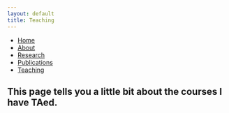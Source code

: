 ```yaml
---
layout: default
title: Teaching
---
```

<body>

<ul class="sidenav">
  <li><a href="/">Home</a></li>
  <li><a href="/about.html">About</a></li>
  <li><a href="/research.html">Research</a></li>
  <li><a href="/publications.html">Publications</a></li>
  <li><a class="active" href="#teaching">Teaching</a></li>
</ul>

<div class="content">
  <h2>This page tells you a little bit about the courses I have TAed.</h2>
</div>
</body>
